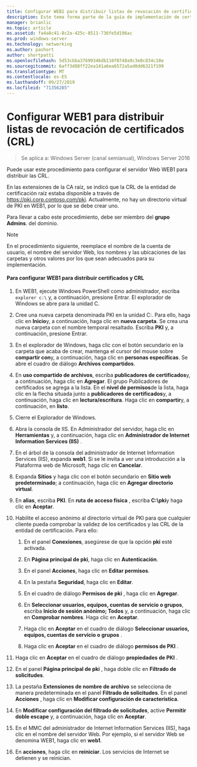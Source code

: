 ```yaml
---
title: Configurar WEB1 para distribuir listas de revocación de certificados (CRL)
description: Este tema forma parte de la guía de implementación de certificados de servidor para las implementaciones cableadas e inalámbricas de 802.1 X
manager: brianlic
ms.topic: article
ms.assetid: fa4a8c41-8c2a-425c-8511-736fe5d196ac
ms.prod: windows-server
ms.technology: networking
ms.author: pashort
author: shortpatti
ms.openlocfilehash: 5d53cbba37699346db110f0748a9c3e0c834c18e
ms.sourcegitcommit: 6aff3d88ff22ea141a6ea6572a5ad8dd6321f199
ms.translationtype: MT
ms.contentlocale: es-ES
ms.lasthandoff: 09/27/2019
ms.locfileid: "71356285"
---
```

# <a name="configure-web1-to-distribute-certificate-revocation-lists-crls"></a>Configurar WEB1 para distribuir listas de revocación de certificados (CRL)

>Se aplica a: Windows Server (canal semianual), Windows Server 2016

Puede usar este procedimiento para configurar el servidor Web WEB1 para distribuir las CRL.  
  
En las extensiones de la CA raíz, se indicó que la CRL de la entidad de certificación raíz estaba disponible a través de https://pki.corp.contoso.com/pki. Actualmente, no hay un directorio virtual de PKI en WEB1, por lo que se debe crear uno.  
  
Para llevar a cabo este procedimiento, debe ser miembro del **grupo Admins**. del dominio.  
  
> [!NOTE]  
> En el procedimiento siguiente, reemplace el nombre de la cuenta de usuario, el nombre del servidor Web, los nombres y las ubicaciones de las carpetas y otros valores por los que sean adecuados para su implementación.  
  
#### <a name="to-configure-web1-to-distribute-certificates-and-crls"></a>Para configurar WEB1 para distribuir certificados y CRL  
  
1.  En WEB1, ejecute Windows PowerShell como administrador, escriba `explorer c:\` y, a continuación, presione Entrar. El explorador de Windows se abre para la unidad C.   
  
2.  Cree una nueva carpeta denominada PKI en la unidad C:. Para ello, haga clic en **Inicio**y, a continuación, haga clic en **nueva carpeta**. Se crea una nueva carpeta con el nombre temporal resaltado. Escriba **PKI** y, a continuación, presione Entrar.  
  
3.  En el explorador de Windows, haga clic con el botón secundario en la carpeta que acaba de crear, mantenga el cursor del mouse sobre **compartir con**y, a continuación, haga clic en **personas específicas**. Se abre el cuadro de diálogo **Archivos compartidos**.  
  
4.  En **uso compartido de archivos**, escriba **publicadores de certificados**y, a continuación, haga clic en **Agregar**. El grupo Publicadores de certificados se agrega a la lista. En el **nivel de permisos**de la lista, haga clic en la flecha situada junto a **publicadores de certificados**y, a continuación, haga clic en **lectura/escritura**. Haga clic en **compartir**y, a continuación, en **listo**.  
  
5.  Cierre el Explorador de Windows.  
  
6.  Abra la consola de IIS. En Administrador del servidor, haga clic en **Herramientas** y, a continuación, haga clic en **Administrador de Internet Information Services (IIS)** .  
  
7.  En el árbol de la consola del administrador de Internet Information Services (IIS), expanda **web1**. Si se le invita a ver una introducción a la Plataforma web de Microsoft, haga clic en **Cancelar**.  
  
8.  Expanda **Sitios** y haga clic con el botón secundario en **Sitio web predeterminado**; a continuación, haga clic en **Agregar directorio virtual**.  
  
9. En **alias**, escriba **PKI**. En **ruta de acceso física** , escriba **C:\pki**y haga clic en **Aceptar**.  
  
10. Habilite el acceso anónimo al directorio virtual de PKI para que cualquier cliente pueda comprobar la validez de los certificados y las CRL de la entidad de certificación. Para ello:  
  
    1.  En el panel **Conexiones**, asegúrese de que la opción **pki** esté activada.  
  
    2.  En **Página principal de pki**, haga clic en **Autenticación**.  
  
    3.  En el panel **Acciones**, haga clic en **Editar permisos**.  
  
    4.  En la pestaña **Seguridad**, haga clic en **Editar**.  
  
    5.  En el cuadro de diálogo **Permisos de pki** , haga clic en **Agregar**.  
  
    6.  En **Seleccionar usuarios, equipos, cuentas de servicio o grupos**, escriba **Inicio de sesión anónimo; Todos** y, a continuación, haga clic en **Comprobar nombres**. Haga clic en **Aceptar**.  
  
    7.  Haga clic en **Aceptar** en el cuadro de diálogo **Seleccionar usuarios, equipos, cuentas de servicio o grupos** .  
  
    8.  Haga clic en **Aceptar** en el cuadro de diálogo **permisos de PKI** .  
  
11. Haga clic en **Aceptar** en el cuadro de diálogo **propiedades de PKI** .  
  
12. En el panel **Página principal de pki** , haga doble clic en **Filtrado de solicitudes**.  
  
13. La pestaña **Extensiones de nombre de archivo** se selecciona de manera predeterminada en el panel **Filtrado de solicitudes**. En el panel **Acciones** , haga clic en **Modificar configuración de característica**.  
  
14. En **Modificar configuración del filtrado de solicitudes**, active **Permitir doble escape** y, a continuación, haga clic en **Aceptar**.  
  
15. En el MMC del administrador de Internet Information Services (IIS), haga clic en el nombre del servidor Web. Por ejemplo, si el servidor Web se denomina WEB1, haga clic en **web1**.  
  
16. En **acciones**, haga clic en **reiniciar**. Los servicios de Internet se detienen y se reinician.  
  


